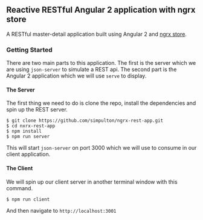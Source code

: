 ## Reactive RESTful Angular 2 application with ngrx store

A RESTful master-detail application built using Angular 2 and [ngrx store](https://github.com/ngrx/store).

### Getting Started

There are two main parts to this application. The first is the server which we are using `json-server` to simulate a REST api. The second part is the Angular 2 application which we will use `serve` to display.  

#### The Server

The first thing we need to do is clone the repo, install the dependencies and spin up the REST server.

```
$ git clone https://github.com/simpulton/ngrx-rest-app.git
$ cd nxrx-rest-app
$ npm install
$ npm run server
```

This will start `json-server` on port 3000 which we will use to consume in our client application.

#### The Client

We will spin up our client server in another terminal window with this command.

```
$ npm run client
```

And then navigate to `http://localhost:3001`
